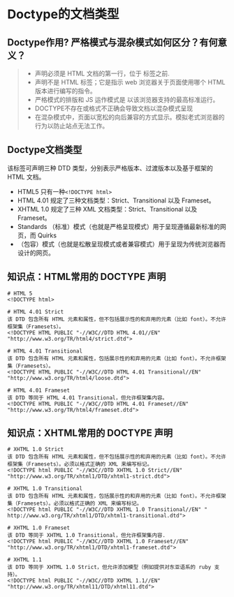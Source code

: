 # Doctype的文档类型

## Doctype作用? 严格模式与混杂模式如何区分？有何意义？
> - <!DOCTYPE> 声明必须是 HTML 文档的第一行，位于 <html> 标签之前.
> - <!DOCTYPE> 声明不是 HTML 标签；它是指示 web 浏览器关于页面使用哪个 HTML 版本进行编写的指令。
> - 严格模式的排版和 JS 运作模式是 以该浏览器支持的最高标准运行。
> - DOCTYPE不存在或格式不正确会导致文档以混杂模式呈现
> - 在混杂模式中，页面以宽松的向后兼容的方式显示。模拟老式浏览器的行为以防止站点无法工作。


## Doctype文档类型
该标签可声明三种 DTD 类型，分别表示严格版本、过渡版本以及基于框架的 HTML 文档。

- HTML5 只有一种`<!DOCTYPE html>`
- HTML 4.01 规定了三种文档类型：Strict、Transitional 以及 Frameset。
- XHTML 1.0 规定了三种 XML 文档类型：Strict、Transitional 以及 Frameset。
- Standards （标准）模式（也就是严格呈现模式）用于呈现遵循最新标准的网页，而 Quirks
 - （包容）模式（也就是松散呈现模式或者兼容模式）用于呈现为传统浏览器而设计的网页。

## 知识点：HTML常用的 DOCTYPE 声明
```
# HTML 5
<!DOCTYPE html>

# HTML 4.01 Strict
该 DTD 包含所有 HTML 元素和属性，但不包括展示性的和弃用的元素（比如 font）。不允许框架集（Framesets）。
<!DOCTYPE HTML PUBLIC "-//W3C//DTD HTML 4.01//EN" "http://www.w3.org/TR/html4/strict.dtd">

# HTML 4.01 Transitional
该 DTD 包含所有 HTML 元素和属性，包括展示性的和弃用的元素（比如 font）。不允许框架集（Framesets）。
<!DOCTYPE HTML PUBLIC "-//W3C//DTD HTML 4.01 Transitional//EN" 
"http://www.w3.org/TR/html4/loose.dtd">

# HTML 4.01 Frameset
该 DTD 等同于 HTML 4.01 Transitional，但允许框架集内容。
<!DOCTYPE HTML PUBLIC "-//W3C//DTD HTML 4.01 Frameset//EN" 
"http://www.w3.org/TR/html4/frameset.dtd">
```
## 知识点：XHTML常用的 DOCTYPE 声明
```
# XHTML 1.0 Strict
该 DTD 包含所有 HTML 元素和属性，但不包括展示性的和弃用的元素（比如 font）。不允许框架集（Framesets）。必须以格式正确的 XML 来编写标记。
<!DOCTYPE html PUBLIC "-//W3C//DTD XHTML 1.0 Strict//EN" 
"http://www.w3.org/TR/xhtml1/DTD/xhtml1-strict.dtd">

# XHTML 1.0 Transitional
该 DTD 包含所有 HTML 元素和属性，包括展示性的和弃用的元素（比如 font）。不允许框架集（Framesets）。必须以格式正确的 XML 来编写标记。
<!DOCTYPE html PUBLIC "-//W3C//DTD XHTML 1.0 Transitional//EN" "
http://www.w3.org/TR/xhtml1/DTD/xhtml1-transitional.dtd">

# XHTML 1.0 Frameset
该 DTD 等同于 XHTML 1.0 Transitional，但允许框架集内容.
<!DOCTYPE html PUBLIC "-//W3C//DTD XHTML 1.0 Frameset//EN" 
"http://www.w3.org/TR/xhtml1/DTD/xhtml1-frameset.dtd">

# XHTML 1.1
该 DTD 等同于 XHTML 1.0 Strict，但允许添加模型（例如提供对东亚语系的 ruby 支持）。
<!DOCTYPE html PUBLIC "-//W3C//DTD XHTML 1.1//EN" "http://www.w3.org/TR/xhtml11/DTD/xhtml11.dtd">
```